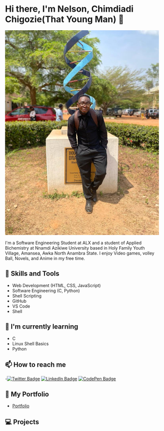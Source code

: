 # Hi there, I'm Nelson, Chimdiadi Chigozie(That Young Man) 👋
![My Profile Picture](https://github.com/Youngman-d-coder/Youngman-d-coder/blob/main/IMG-20221116-WA0040.jpg)


I'm a Software Engineering Student at ALX and a student of Applied Bichemistry at Nnamdi Azikiwe University based in Holy Family Youth Village, Amansea, Awka North Anambra State. I enjoy Video games, volley Ball, Novels, and Anime in my free time.

## 🚀 Skills and Tools
- Web Development (HTML, CSS, JavaScript)
- Software Engineering (C, Python)
- Shell Scripting
- GitHub
- VS Code
- Shell

## 🌱 I'm currently learning
- C
- Linux Shell Basics
- Python

## 📫 How to reach me
-[![Twitter Badge](https://img.shields.io/badge/Twitter-Profile-informational?style=flat&logo=twitter&logoColor=white&color=1CA2F1)](https://twitter.com/ChimdiadiJoel)
[![LinkedIn Badge](https://img.shields.io/badge/LinkedIn-Profile-informational?style=flat&logo=linkedin&logoColor=white&color=0D76A8)](https://www.linkedin.com//)
[![CodePen Badge](https://img.shields.io/badge/CodePen-Profile-informational?style=flat&logo=codepen&logoColor=white&color=black)](https://codepen.io/youngman-d-coder)
## 🎨 My Portfolio
- [Portfolio](link)

## 💻 Projects
<!-- Pinned Repositories -- >

<a href="(https://github.com/Youngman-d-coder/alx-low_level_programming)">
  <img align="center" style="margin:1rem 0.5rem" src="https://github-readme-stats.vercel.app/api/pin/?username=youngman-d-coder&repo=alx-low_level_programming_color=ffffff&text_color=c9cacc&icon_color=4AB197&bg_color=1A2B34" />
</a>

<br>

<a href="https://github.com/Youngman-d-coder/my-small-python-projects">
  <img align="center" style="margin:0.5rem" src="https://github-readme-stats.vercel.app/api/pin/?username=youngman-d-coder&repo=my-small-python-projects_color=ffffff&text_color=c9cacc&icon_color=4AB197&bg_color=1A2B34" />
</a>

<a href="https://github.com/Youngman-d-coder/alx-system_engineering-devops">
  <img align="center" style="margin:0.5rem" src="https://github-readme-stats.vercel.app/api/pin/?username=youngman-d-coder&repo=alx-system_engineering-devops_color=ffffff&text_color=c9cacc&icon_color=4AB197&bg_color=1A2B34" />
</a>

## 🚀 My Stats
![Github Stats](https://github-readme-stats.vercel.app/api?username=youngman-d-coder&show_icons=true&theme=radical)
<!-- GitHub Stats -- >

<a href="https://github.com/Youngman-d-coder">
  <img align="center" style="margin:0.5rem" src="https://github-readme-stats.vercel.app/api/top-langs/?username=Youngman-d-coder&hide=html,css&title_color=ffffff&text_color=c9cacc&icon_color=4AB197&bg_color=1A2B34" />
</a>

<a href="https://github.com/Youngman-d-coder">
  <img align="center" style="margin:0.5rem" src="https://github-readme-stats.vercel.app/api?username=Youngman-d-coder&show_icons=true&line_height=27&count_private=true&title_color=ffffff&text_color=c9cacc&icon_color=4AB097&bg_color=1A2B34" alt="Nelson's GitHub Stats" />
</a>

## 🔥 My Contributions
![GitHub Activity Graph](https://activity-graph.herokuapp.com/graph?username=youngman-d-coder&bg_color=0D1117&color=5BCDEC&line=5BCDEC&point=FFFFFF&hide_border=true)

## 🌟 My Top Languages
![Top Langs](https://github-readme-stats.vercel.app/api/top-langs/?username=youngman-d-coder&layout=compact&theme=radical)

## 🎉 Fun Fact
I once sat on my desk for almost 24 hours trying to figure out an alx task solution

---
Inspired by [Awesome GitHub Profile README](https://github.com/abhisheknaiidu/awesome-github-profile-readme)

<!---
Youngman-d-coder/Youngman-d-coder is a ✨ special ✨ repository because its `README.md` (this file) appears on your GitHub profile.
You can click the Preview link to take a look at your changes.
--->
